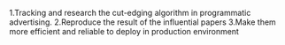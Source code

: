 1.Tracking and research the cut-edging algorithm in programmatic advertising. 
2.Reproduce the result of the influential papers
3.Make them more efficient and reliable to deploy in production environment
